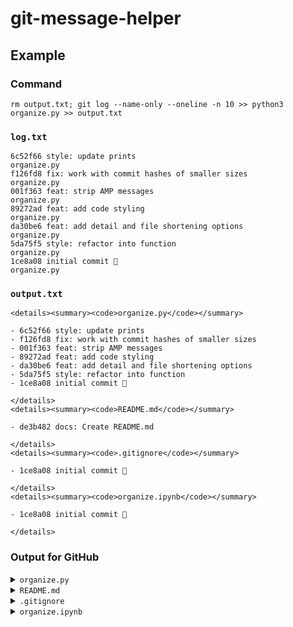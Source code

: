# git-message-helper

## Example

### Command

`rm output.txt; git log --name-only --oneline -n 10 >> python3 organize.py >> output.txt`

### `log.txt`

```
6c52f66 style: update prints
organize.py
f126fd8 fix: work with commit hashes of smaller sizes
organize.py
001f363 feat: strip AMP messages
organize.py
89272ad feat: add code styling
organize.py
da30be6 feat: add detail and file shortening options
organize.py
5da75f5 style: refactor into function
organize.py
1ce8a08 initial commit 🚀
organize.py
```

### `output.txt`

```
<details><summary><code>organize.py</code></summary>

- 6c52f66 style: update prints
- f126fd8 fix: work with commit hashes of smaller sizes
- 001f363 feat: strip AMP messages
- 89272ad feat: add code styling
- da30be6 feat: add detail and file shortening options
- 5da75f5 style: refactor into function
- 1ce8a08 initial commit 🚀

</details>
<details><summary><code>README.md</code></summary>

- de3b482 docs: Create README.md

</details>
<details><summary><code>.gitignore</code></summary>

- 1ce8a08 initial commit 🚀

</details>
<details><summary><code>organize.ipynb</code></summary>

- 1ce8a08 initial commit 🚀

</details>
```

### Output for GitHub

<details><summary><code>organize.py</code></summary>

- 6c52f66 style: update prints
- f126fd8 fix: work with commit hashes of smaller sizes
- 001f363 feat: strip AMP messages
- 89272ad feat: add code styling
- da30be6 feat: add detail and file shortening options
- 5da75f5 style: refactor into function
- 1ce8a08 initial commit 🚀

</details>
<details><summary><code>README.md</code></summary>

- de3b482 docs: Create README.md

</details>
<details><summary><code>.gitignore</code></summary>

- 1ce8a08 initial commit 🚀

</details>
<details><summary><code>organize.ipynb</code></summary>

- 1ce8a08 initial commit 🚀

</details>
